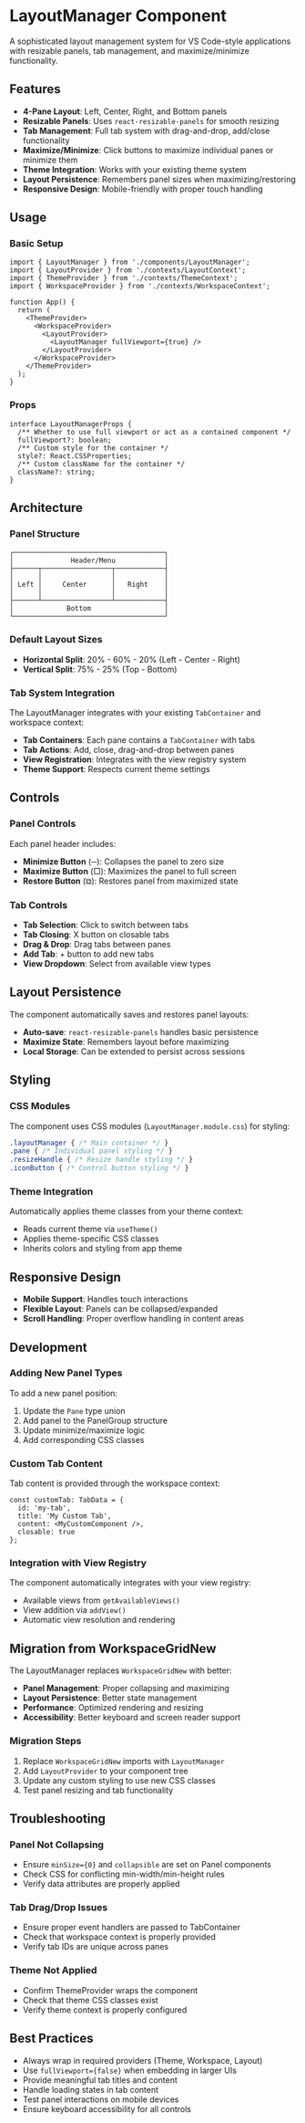 # LayoutManager Component

A sophisticated layout management system for VS Code-style applications with resizable panels, tab management, and maximize/minimize functionality.

## Features

- **4-Pane Layout**: Left, Center, Right, and Bottom panels
- **Resizable Panels**: Uses `react-resizable-panels` for smooth resizing
- **Tab Management**: Full tab system with drag-and-drop, add/close functionality
- **Maximize/Minimize**: Click buttons to maximize individual panes or minimize them
- **Theme Integration**: Works with your existing theme system
- **Layout Persistence**: Remembers panel sizes when maximizing/restoring
- **Responsive Design**: Mobile-friendly with proper touch handling

## Usage

### Basic Setup

```tsx
import { LayoutManager } from './components/LayoutManager';
import { LayoutProvider } from './contexts/LayoutContext';
import { ThemeProvider } from './contexts/ThemeContext';
import { WorkspaceProvider } from './contexts/WorkspaceContext';

function App() {
  return (
    <ThemeProvider>
      <WorkspaceProvider>
        <LayoutProvider>
          <LayoutManager fullViewport={true} />
        </LayoutProvider>
      </WorkspaceProvider>
    </ThemeProvider>
  );
}
```

### Props

```tsx
interface LayoutManagerProps {
  /** Whether to use full viewport or act as a contained component */
  fullViewport?: boolean;
  /** Custom style for the container */
  style?: React.CSSProperties;
  /** Custom className for the container */
  className?: string;
}
```

## Architecture

### Panel Structure

```
┌─────────────────────────────────────┐
│              Header/Menu            │
├──────┬─────────────────┬────────────┤
│      │                 │            │
│ Left │     Center      │   Right    │
│      │                 │            │
├──────┴─────────────────┴────────────┤
│             Bottom                  │
└─────────────────────────────────────┘
```

### Default Layout Sizes

- **Horizontal Split**: 20% - 60% - 20% (Left - Center - Right)
- **Vertical Split**: 75% - 25% (Top - Bottom)

### Tab System Integration

The LayoutManager integrates with your existing `TabContainer` and workspace context:

- **Tab Containers**: Each pane contains a `TabContainer` with tabs
- **Tab Actions**: Add, close, drag-and-drop between panes
- **View Registration**: Integrates with the view registry system
- **Theme Support**: Respects current theme settings

## Controls

### Panel Controls

Each panel header includes:

- **Minimize Button** (─): Collapses the panel to zero size
- **Maximize Button** (□): Maximizes the panel to full screen
- **Restore Button** (⧉): Restores panel from maximized state

### Tab Controls

- **Tab Selection**: Click to switch between tabs
- **Tab Closing**: X button on closable tabs
- **Drag & Drop**: Drag tabs between panes
- **Add Tab**: + button to add new tabs
- **View Dropdown**: Select from available view types

## Layout Persistence

The component automatically saves and restores panel layouts:

- **Auto-save**: `react-resizable-panels` handles basic persistence
- **Maximize State**: Remembers layout before maximizing
- **Local Storage**: Can be extended to persist across sessions

## Styling

### CSS Modules

The component uses CSS modules (`LayoutManager.module.css`) for styling:

```css
.layoutManager { /* Main container */ }
.pane { /* Individual panel styling */ }
.resizeHandle { /* Resize handle styling */ }
.iconButton { /* Control button styling */ }
```

### Theme Integration

Automatically applies theme classes from your theme context:

- Reads current theme via `useTheme()`
- Applies theme-specific CSS classes
- Inherits colors and styling from app theme

## Responsive Design

- **Mobile Support**: Handles touch interactions
- **Flexible Layout**: Panels can be collapsed/expanded
- **Scroll Handling**: Proper overflow handling in content areas

## Development

### Adding New Panel Types

To add a new panel position:

1. Update the `Pane` type union
2. Add panel to the PanelGroup structure
3. Update minimize/maximize logic
4. Add corresponding CSS classes

### Custom Tab Content

Tab content is provided through the workspace context:

```tsx
const customTab: TabData = {
  id: 'my-tab',
  title: 'My Custom Tab',
  content: <MyCustomComponent />,
  closable: true
};
```

### Integration with View Registry

The component automatically integrates with your view registry:

- Available views from `getAvailableViews()`
- View addition via `addView()`
- Automatic view resolution and rendering

## Migration from WorkspaceGridNew

The LayoutManager replaces `WorkspaceGridNew` with better:

- **Panel Management**: Proper collapsing and maximizing
- **Layout Persistence**: Better state management
- **Performance**: Optimized rendering and resizing
- **Accessibility**: Better keyboard and screen reader support

### Migration Steps

1. Replace `WorkspaceGridNew` imports with `LayoutManager`
2. Add `LayoutProvider` to your component tree
3. Update any custom styling to use new CSS classes
4. Test panel resizing and tab functionality

## Troubleshooting

### Panel Not Collapsing

- Ensure `minSize={0}` and `collapsible` are set on Panel components
- Check CSS for conflicting min-width/min-height rules
- Verify data attributes are properly applied

### Tab Drag/Drop Issues

- Ensure proper event handlers are passed to TabContainer
- Check that workspace context is properly provided
- Verify tab IDs are unique across panes

### Theme Not Applied

- Confirm ThemeProvider wraps the component
- Check that theme CSS classes exist
- Verify theme context is properly configured

## Best Practices

- Always wrap in required providers (Theme, Workspace, Layout)
- Use `fullViewport={false}` when embedding in larger UIs
- Provide meaningful tab titles and content
- Handle loading states in tab content
- Test panel interactions on mobile devices
- Ensure keyboard accessibility for all controls
